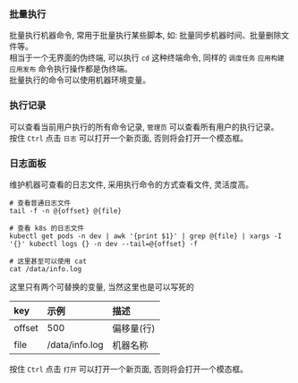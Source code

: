 ### 批量执行

批量执行机器命令, 常用于批量执行某些脚本, 如: 批量同步机器时间、批量删除文件等。  
相当于一个无界面的伪终端, 可以执行 `cd` 这种终端命令, 同样的 `调度任务` `应用构建` `应用发布` 命令执行操作都是伪终端。    
批量执行的命令可以使用机器环境变量。

### 执行记录

可以查看当前用户执行的所有命令记录, `管理员` 可以查看所有用户的执行记录。  
按住 `Ctrl` 点击 `日志` 可以打开一个新页面, 否则将会打开一个模态框。

### 日志面板

维护机器可查看的日志文件, 采用执行命令的方式查看文件, 灵活度高。

```
# 查看普通日志文件
tail -f -n @{offset} @{file}

# 查看 k8s 的日志文件
kubectl get pods -n dev | awk '{print $1}' | grep @{file} | xargs -I '{}' kubectl logs {} -n dev --tail=@{offset} -f

# 这里甚至可以使用 cat
cat /data/info.log
```

这里只有两个可替换的变量, 当然这里也是可以写死的

| key       | 示例           | 描述       |  
| :----     | :---           | :----     |  
| offset    | 500            | 偏移量(行) |  
| file      | /data/info.log | 机器名称   |  

按住 `Ctrl` 点击 `打开` 可以打开一个新页面, 否则将会打开一个模态框。
